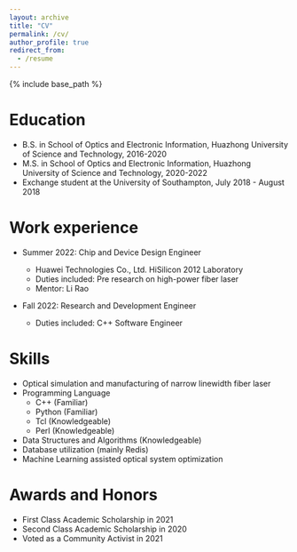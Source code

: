 ```yaml
---
layout: archive
title: "CV"
permalink: /cv/
author_profile: true
redirect_from:
  - /resume
---
```


{% include base_path %}

Education
======
* B.S. in School of Optics and Electronic Information, Huazhong University of Science and Technology, 2016-2020
* M.S. in School of Optics and Electronic Information, Huazhong University of Science and Technology, 2020-2022
* Exchange student at the University of Southampton, July 2018 - August 2018

Work experience
======
* Summer 2022: Chip and Device Design Engineer 
  * Huawei Technologies Co., Ltd. HiSilicon 2012 Laboratory
  * Duties included: Pre research on high-power fiber laser
  * Mentor: Li Rao

* Fall 2022: Research and Development Engineer
  * Duties included: C++ Software Engineer
  
Skills
======
* Optical simulation and manufacturing of narrow linewidth fiber laser
* Programming Language
  * C++ (Familiar)
  * Python (Familiar)
  * Tcl (Knowledgeable)
  * Perl (Knowledgeable)
* Data Structures and Algorithms (Knowledgeable)
* Database utilization (mainly Redis)
* Machine Learning assisted optical system optimization

Awards and Honors
======
* First Class Academic Scholarship in 2021
* Second Class Academic Scholarship in 2020
* Voted as a Community Activist in 2021
